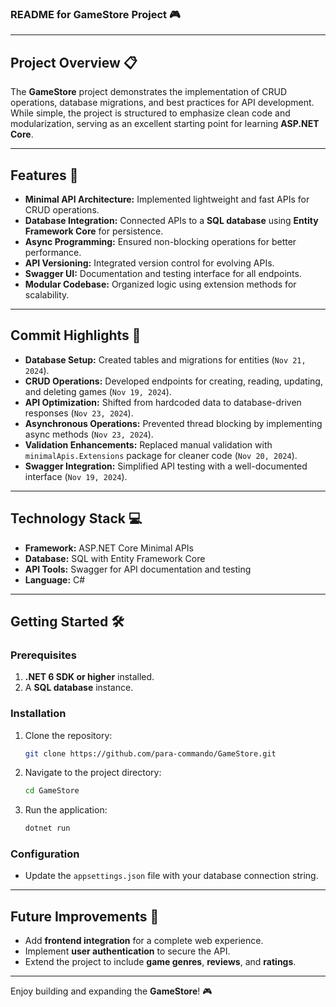 ### README for GameStore Project 🎮

---

## Project Overview 📋

The **GameStore** project demonstrates the implementation of CRUD operations, database migrations, and best practices for API development. While simple, the project is structured to emphasize clean code and modularization, serving as an excellent starting point for learning **ASP.NET Core**.

---

## Features 🚀

- **Minimal API Architecture:** Implemented lightweight and fast APIs for CRUD operations.
- **Database Integration:** Connected APIs to a **SQL database** using **Entity Framework Core** for persistence.
- **Async Programming:** Ensured non-blocking operations for better performance.
- **API Versioning:** Integrated version control for evolving APIs.
- **Swagger UI:** Documentation and testing interface for all endpoints.
- **Modular Codebase:** Organized logic using extension methods for scalability.

---

## Commit Highlights 📝

- **Database Setup:** Created tables and migrations for entities (`Nov 21, 2024`).
- **CRUD Operations:** Developed endpoints for creating, reading, updating, and deleting games (`Nov 19, 2024`).
- **API Optimization:** Shifted from hardcoded data to database-driven responses (`Nov 23, 2024`).
- **Asynchronous Operations:** Prevented thread blocking by implementing async methods (`Nov 23, 2024`).
- **Validation Enhancements:** Replaced manual validation with `minimalApis.Extensions` package for cleaner code (`Nov 20, 2024`).
- **Swagger Integration:** Simplified API testing with a well-documented interface (`Nov 19, 2024`).

---

## Technology Stack 💻

- **Framework:** ASP.NET Core Minimal APIs
- **Database:** SQL with Entity Framework Core
- **API Tools:** Swagger for API documentation and testing
- **Language:** C#

---

## Getting Started 🛠️

### Prerequisites
1. **.NET 6 SDK or higher** installed.
2. A **SQL database** instance.

### Installation
1. Clone the repository:
   ```bash
   git clone https://github.com/para-commando/GameStore.git
   ```
2. Navigate to the project directory:
   ```bash
   cd GameStore
   ```
3. Run the application:
   ```bash
   dotnet run
   ```

### Configuration
- Update the `appsettings.json` file with your database connection string.

---

## Future Improvements 🌟

- Add **frontend integration** for a complete web experience.
- Implement **user authentication** to secure the API.
- Extend the project to include **game genres**, **reviews**, and **ratings**.

---

Enjoy building and expanding the **GameStore**! 🎮